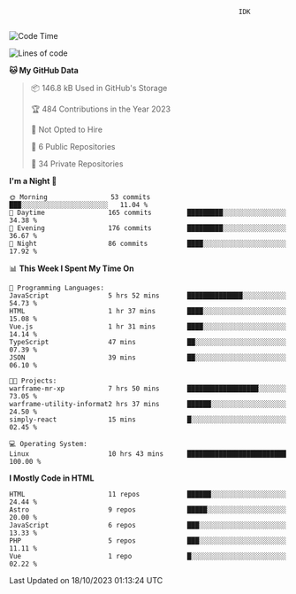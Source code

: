 ```text
                                                          IDK
                                       
```

<!--START_SECTION:waka-->
![Code Time](http://img.shields.io/badge/Code%20Time-76%20hrs%2022%20mins-blue)

![Lines of code](https://img.shields.io/badge/From%20Hello%20World%20I%27ve%20Written-127.3%20thousand%20lines%20of%20code-blue)

**🐱 My GitHub Data** 

> 📦 146.8 kB Used in GitHub's Storage 
 > 
> 🏆 484 Contributions in the Year 2023
 > 
> 🚫 Not Opted to Hire
 > 
> 📜 6 Public Repositories 
 > 
> 🔑 34 Private Repositories 
 > 
**I'm a Night 🦉** 

```text
🌞 Morning                53 commits          ███░░░░░░░░░░░░░░░░░░░░░░   11.04 % 
🌆 Daytime                165 commits         █████████░░░░░░░░░░░░░░░░   34.38 % 
🌃 Evening                176 commits         █████████░░░░░░░░░░░░░░░░   36.67 % 
🌙 Night                  86 commits          ████░░░░░░░░░░░░░░░░░░░░░   17.92 % 
```


📊 **This Week I Spent My Time On** 

```text
💬 Programming Languages: 
JavaScript               5 hrs 52 mins       ██████████████░░░░░░░░░░░   54.73 % 
HTML                     1 hr 37 mins        ████░░░░░░░░░░░░░░░░░░░░░   15.08 % 
Vue.js                   1 hr 31 mins        ████░░░░░░░░░░░░░░░░░░░░░   14.14 % 
TypeScript               47 mins             ██░░░░░░░░░░░░░░░░░░░░░░░   07.39 % 
JSON                     39 mins             ██░░░░░░░░░░░░░░░░░░░░░░░   06.10 % 

🐱‍💻 Projects: 
warframe-mr-xp           7 hrs 50 mins       ██████████████████░░░░░░░   73.05 % 
warframe-utility-informat2 hrs 37 mins       ██████░░░░░░░░░░░░░░░░░░░   24.50 % 
simply-react             15 mins             █░░░░░░░░░░░░░░░░░░░░░░░░   02.45 % 

💻 Operating System: 
Linux                    10 hrs 43 mins      █████████████████████████   100.00 % 
```

**I Mostly Code in HTML** 

```text
HTML                     11 repos            ██████░░░░░░░░░░░░░░░░░░░   24.44 % 
Astro                    9 repos             █████░░░░░░░░░░░░░░░░░░░░   20.00 % 
JavaScript               6 repos             ███░░░░░░░░░░░░░░░░░░░░░░   13.33 % 
PHP                      5 repos             ███░░░░░░░░░░░░░░░░░░░░░░   11.11 % 
Vue                      1 repo              █░░░░░░░░░░░░░░░░░░░░░░░░   02.22 % 
```




 Last Updated on 18/10/2023 01:13:24 UTC
<!--END_SECTION:waka-->
